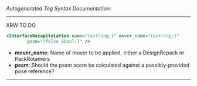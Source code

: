 _Autogenerated Tag Syntax Documentation:_

---
XRW TO DO

```xml
<InterfaceRecapitulation name="(&string;)" mover_name="(&string;)"
        pssm="(false &bool;)" />
```

-   **mover_name**: Name of mover to be applied, either a DesignRepack or PackRotamers
-   **pssm**: Should the pssm score be calculated against a possibly-provided pose reference?

---
